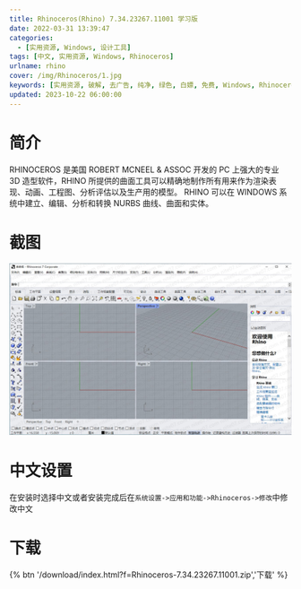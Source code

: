 ```yaml
---
title: Rhinoceros(Rhino) 7.34.23267.11001 学习版
date: 2022-03-31 13:39:47
categories:
  - [实用资源, Windows, 设计工具]
tags: [中文, 实用资源, Windows, Rhinoceros]
urlname: rhino
cover: /img/Rhinoceros/1.jpg
keywords: [实用资源, 破解, 去广告, 纯净, 绿色, 白嫖, 免费, Windows, Rhinoceros]
updated: 2023-10-22 06:00:00
---
```


# 简介

RHINOCEROS 是美国 ROBERT MCNEEL & ASSOC 开发的 PC 上强大的专业 3D 造型软件，RHINO 所提供的曲面工具可以精确地制作所有用来作为渲染表现、动画、工程图、分析评估以及生产用的模型。 RHINO 可以在 WINDOWS 系统中建立、编辑、分析和转换 NURBS 曲线、曲面和实体。

# 截图

![](/img/Rhinoceros/2.jpg)

# 中文设置

在安装时选择中文或者安装完成后在`系统设置->应用和功能->Rhinoceros->修改`中修改中文

# 下载

{% btn '/download/index.html?f=Rhinoceros-7.34.23267.11001.zip','下载' %}
